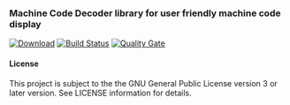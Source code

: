 ### Machine Code Decoder library for user friendly machine code display
[![Download](https://api.bintray.com/packages/hdecarne/maven/java-mcd-common/images/download.svg)](https://bintray.com/hdecarne/maven/java-mcd-common/_latestVersion)
[![Build Status](https://travis-ci.com/hdecarne/java-mcd.svg?branch=master)](https://travis-ci.com/hdecarne/java-mcd)
[![Quality Gate](https://sonarcloud.io/api/project_badges/measure?project=de.carne.common%3Ajava-mcd%3Ajava-mcd-common&metric=alert_status)](https://sonarcloud.io/dashboard/index/de.carne.common:java-mcd:java-mcd-common)

#### License
This project is subject to the the GNU General Public License version 3 or later version.
See LICENSE information for details.
